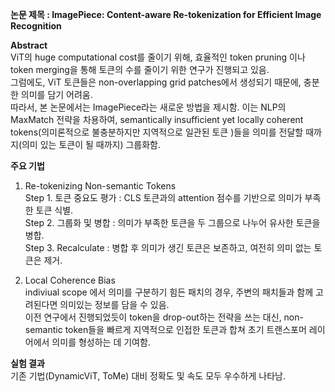 **논문 제목 : ImagePiece: Content-aware Re-tokenization for Efficient Image Recognition**

**Abstract**   
ViT의 huge computational cost를 줄이기 위해, 효율적인 token pruning 이나 token merging을 통해 토큰의 수를 줄이기 위한 연구가 진행되고 있음.   
그럼에도, ViT 토큰들은 non-overlapping grid patches에서 생성되기 때문에, 충분한 의미를 담기 어려움.   
따라서, 본 논문에서는 ImagePiece라는 새로운 방법을 제시함. 이는 NLP의 MaxMatch 전략을 차용하여,
semantically insufficient yet locally coherent tokens(의미론적으로 불충분하지만 지역적으로 일관된 토큰
)들을 의미를 전달할 때까지(의미 있는 토큰이 될 때까지) 그룹화함.   

**주요 기법**   
1. Re-tokenizing Non-semantic Tokens   
Step 1. 토큰 중요도 평가 : CLS 토큰과의 attention 점수를 기반으로 의미가 부족한 토큰 식별.   
Step 2. 그룹화 및 병합 : 의미가 부족한 토큰을 두 그룹으로 나누어 유사한 토큰을 병합.   
Step 3. Recalculate : 병합 후 의미가 생긴 토큰은 보존하고, 여전히 의미 없는 토큰은 제거.   

2. Local Coherence Bias   
indiviual scope 에서 의미를 구분하기 힘든 패치의 경우, 주변의 패치들과 함께 고려된다면 의미있는 정보를 담을 수 있음.   
이전 연구에서 진행되었듯이 token을 drop-out하는 전략을 쓰는 대신, non-semantic token들을 빠르게 지역적으로
인접한 토큰과 합쳐 초기 트랜스포머 레이어에서 의미를 형성하는 데 기여함.

**실험 결과**   
기존 기법(DynamicViT, ToMe) 대비 정확도 및 속도 모두 우수하게 나타남.
